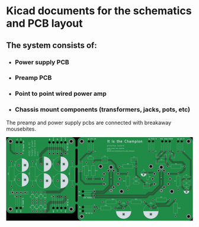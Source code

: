 # Kicad documents for the schematics and PCB layout

## The system consists of:
- ### Power supply PCB
- ### Preamp PCB
- ### Point to point wired power amp
- ### Chassis mount components (transformers, jacks, pots, etc)

The preamp and power supply pcbs are connected with breakaway mousebites.

![pcb](docs/2D/it_is_the_champion-top.jpg)